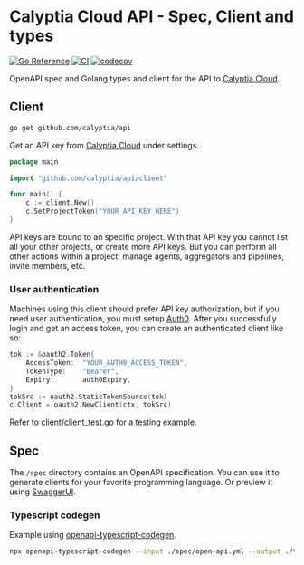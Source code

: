 # Calyptia Cloud API - Spec, Client and types

[![Go Reference](https://pkg.go.dev/badge/github.com/calyptia/api.svg)](https://pkg.go.dev/github.com/calyptia/api)
[![CI](https://github.com/calyptia/go-repo-template/actions/workflows/ci.yml/badge.svg?branch=main)](https://github.com/calyptia/go-repo-template/actions/workflows/ci.yml)
[![codecov](https://codecov.io/gh/calyptia/api/branch/main/graph/badge.svg?token=FUCFZ7JRAS)](https://codecov.io/gh/calyptia/api)

OpenAPI spec and Golang types and client for the API to [Calyptia Cloud](https://cloud.calyptia.com).

## Client

```bash
go get github.com/calyptia/api
```

Get an API key from [Calyptia Cloud](https://cloud.calyptia.com) under settings.

```go
package main

import "github.com/calyptia/api/client"

func main() {
    c := client.New()
    c.SetProjectToken("YOUR_API_KEY_HERE")
}
```

API keys are bound to an specific project. With that API key you cannot list all your other projects, or create more API keys.
But you can perform all other actions within a project: manage agents, aggregators and pipelines, invite members, etc.

### User authentication

Machines using this client should prefer API key authorization, but if you need user authentication, you must setup [Auth0](https://auth0.com).
After you successfully login and get an access token, you can create an authenticated client like so:

```go
tok := &oauth2.Token{
    AccessToken:  "YOUR_AUTH0_ACCESS_TOKEN",
    TokenType:    "Bearer",
    Expiry:       auth0Expiry,
}
tokSrc := oauth2.StaticTokenSource(tok)
c.Client = oauth2.NewClient(ctx, tokSrc)
```

Refer to [client/client_test.go](https://github.com/calyptia/api/blob/eec74522b60638539bdb7f2334548d3c4cda813d/client/client_test.go#L528-L531) for a testing example.

## Spec

The `/spec` directory contains an OpenAPI specification.
You can use it to generate clients for your favorite programming language.
Or preview it using [SwaggerUI](https://editor.swagger.io/?url=https://raw.githubusercontent.com/calyptia/api/main/spec/open-api.yml).

### Typescript codegen

Example using [openapi-typescript-codegen](https://www.npmjs.com/package/openapi-typescript-codegen).

```bash
npx openapi-typescript-codegen --input ./spec/open-api.yml --output ./ts-client
```

